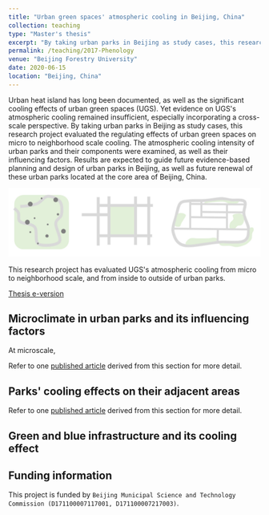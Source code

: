 ```yaml
---
title: "Urban green spaces' atmospheric cooling in Beijing, China"
collection: teaching
type: "Master's thesis"
excerpt: "By taking urban parks in Beijing as study cases, this research project evaluated the regulating effects of urban green spaces on micro to neighborhood scale cooling."
permalink: /teaching/2017-Phenology
venue: "Beijing Forestry University"
date: 2020-06-15
location: "Beijing, China"
---
```

Urban heat island has long been documented, as well as the significant cooling effects of urban green spaces (UGS). Yet evidence on UGS's atmospheric cooling remained insufficient, especially incorporating a cross-scale perspective. By taking urban parks in Beijing as study cases, this research project evaluated the regulating effects of urban green spaces on micro to neighborhood scale cooling. The atmospheric cooling intensity of urban parks and their components were examined, as well as their influencing factors. Results are expected to guide future evidence-based planning and design of urban parks in Beijing, as well as future renewal of these urban parks located at the core area of Beijing, China.



![Fig](/images/2020UGS.jpg)

This research project has evaluated UGS's atmospheric cooling from micro to neighborhood scale, and from inside to outside of urban parks.

[Thesis e-version](https://doi.org/10.26949/d.cnki.gblyu.2020.001589)

Microclimate in urban parks and its influencing factors
----

At microscale, 

Refer to one [published article](/publications/UECO2021) derived from this section for more detail.

Parks' cooling effects on their adjacent areas
----

Refer to one [published article](/publications/UFUG2021.md) derived from this section for more detail.


Green and blue infrastructure and its cooling effect
----



Funding information
----
This project is funded by `Beijing Municipal Science and Technology Commission (D171100007117001, D171100007217003)`.

